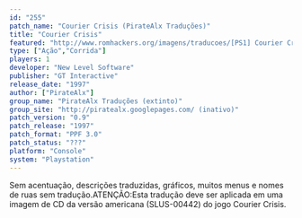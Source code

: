 ```yaml
---
id: "255"
patch_name: "Courier Crisis (PirateAlx Traduções)"
title: "Courier Crisis"
featured: "http://www.romhackers.org/imagens/traducoes/[PS1] Courier Crisis - PirateAlx Traduções - 1.jpg"
type: ["Ação","Corrida"]
players: 1
developer: "New Level Software"
publisher: "GT Interactive"
release_date: "1997"
author: ["PirateAlx"]
group_name: "PirateAlx Traduções (extinto)"
group_site: "http://piratealx.googlepages.com/ (inativo)"
patch_version: "0.9"
patch_release: "1997"
patch_format: "PPF 3.0"
patch_status: "???"
platform: "Console"
system: "Playstation"
---
```


Sem acentuação, descrições traduzidas, gráficos, muitos menus e nomes de ruas sem tradução.ATENÇÃO:Esta tradução deve ser aplicada em uma imagem de CD da versão americana (SLUS-00442) do jogo Courier Crisis.